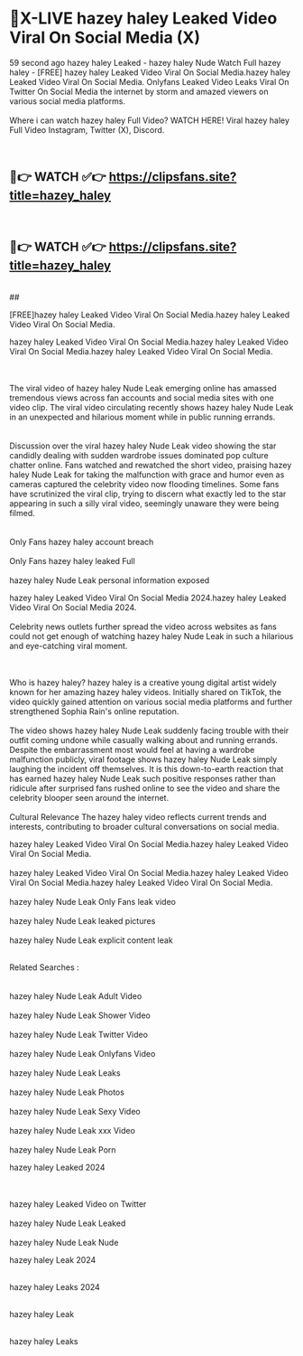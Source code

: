 # 🔴X-LIVE hazey haley Leaked Video Viral On Social Media (X)<br>


59 second ago hazey haley Leaked  - hazey haley Nude  Watch Full hazey haley - [FREE] hazey haley Leaked Video Viral On Social Media.hazey haley Leaked Video Viral On Social Media.   Onlyfans Leaked Video Leaks Viral On Twitter On Social Media the internet by storm and amazed viewers on various social media platforms. <br><br>
Where i can watch hazey haley Full Video? WATCH HERE! Viral hazey haley Full Video Instagram, Twitter (X), Discord. <br>


 <br>

##  🔴👉 WATCH ✅👉  <a href="https://clipsfans.site?title=hazey_haley&ref=git">https://clipsfans.site?title=hazey_haley</a> <br>
  <br>

##  🔴👉 WATCH ✅👉  <a href="https://clipsfans.site?title=hazey_haley&ref=git">https://clipsfans.site?title=hazey_haley</a> <br>
  <br>
  ##



[FREE]hazey haley Leaked Video Viral On Social Media.hazey haley Leaked Video Viral On Social Media. <br>

hazey haley Leaked Video Viral On Social Media.hazey haley Leaked Video Viral On Social Media.hazey haley Leaked Video Viral On Social Media. <br>


  <br>

  <br>
The viral video of hazey haley Nude Leak emerging online has amassed tremendous views across fan accounts and social media sites with one video clip. The viral video circulating recently shows hazey haley Nude Leak in an unexpected and hilarious moment while in public running errands.<br>
<br>


<br>
Discussion over the viral hazey haley Nude Leak video showing the star candidly dealing with sudden wardrobe issues dominated pop culture chatter online. Fans watched and rewatched the short video, praising hazey haley Nude Leak for taking the malfunction with grace and humor even as cameras captured the celebrity video now flooding timelines. Some fans have scrutinized the viral clip, trying to discern what exactly led to the star appearing in such a silly viral video, seemingly unaware they were being filmed.<br>
<br>
<br> 
Only Fans hazey haley account breach<br>
<br>
Only Fans hazey haley leaked Full <br>
<br>
hazey haley Nude Leak personal information exposed<br>

hazey haley Leaked Video Viral On Social Media 2024.hazey haley Leaked Video Viral On Social Media 2024. <br>
<br>
Celebrity news outlets further spread the video across websites as fans could not get enough of watching hazey haley Nude Leak in such a hilarious and eye-catching viral moment.<br>
<br>

<br>
Who is hazey haley? hazey haley is a creative young digital artist widely known for her amazing hazey haley videos. Initially shared on TikTok, the video quickly gained attention on various social media platforms and further strengthened Sophia Rain's online reputation.<br>
<br>
The video shows hazey haley Nude Leak suddenly facing trouble with their outfit coming undone while casually walking about and running errands. Despite the embarrassment most would feel at having a wardrobe malfunction publicly, viral footage shows hazey haley Nude Leak simply laughing the incident off themselves. It is this down-to-earth reaction that has earned hazey haley Nude Leak such positive responses rather than ridicule after surprised fans rushed online to see the video and share the celebrity blooper seen around the internet.<br>
<br>
Cultural Relevance The hazey haley video reflects current trends and interests, contributing to broader cultural conversations on social media.<br>

hazey haley Leaked Video Viral On Social Media.hazey haley Leaked Video Viral On Social Media.<br>
<br>
hazey haley Leaked Video Viral On Social Media.hazey haley Leaked Video Viral On Social Media.hazey haley Leaked Video Viral On Social Media.<br>
<br>
hazey haley Nude Leak Only Fans leak video<br>
<br>
hazey haley Nude Leak leaked pictures<br>
<br>
hazey haley Nude Leak explicit content leak<br>


<br>
Related Searches :<br>
<br>

<br>
hazey haley Nude Leak Adult Video<br>
<br>
hazey haley Nude Leak Shower Video<br>
<br>
hazey haley Nude Leak Twitter Video<br>
<br>
hazey haley Nude Leak Onlyfans Video<br>
<br>
hazey haley Nude Leak Leaks<br>
<br>
hazey haley Nude Leak Photos<br>

<br>
hazey haley Nude Leak Sexy Video<br>
<br>
hazey haley Nude Leak xxx Video<br>
<br>
hazey haley Nude Leak Porn<br>

hazey haley  Leaked 2024 <br> <br>
<br>

hazey haley Leaked Video on Twitter <br>
<br>
hazey haley Nude Leak Leaked<br>
<br>
hazey haley Nude Leak Nude<br>


hazey haley  Leak 2024 <br> <br>



hazey haley  Leaks 2024 <br> <br>



 
hazey haley  Leak<br> <br>



hazey haley  Leaks<br> <br>





</p>




 



</p>










